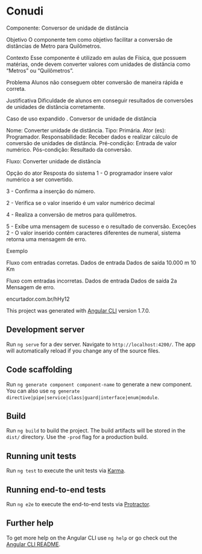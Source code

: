 # Conudi

Componente: Conversor de unidade de distância

Objetivo
	O componente tem como objetivo facilitar a conversão de distâncias de Metro para Quilômetros. 

Contexto
	Esse componente é utilizado em aulas de Física, que possuem matérias, onde devem converter valores com unidades de distância como “Metros” ou “Quilômetros”.

Problema
	Alunos não conseguem obter conversão de maneira rápida e correta.

Justificativa
	Dificuldade de alunos em conseguir resultados de conversões de unidades de distância corretamente.

Caso de uso expandido
.
Conversor de unidade de distância

Nome: Converter unidade de distância.
Tipo: Primária.
Ator (es): Programador.
Responsabilidade: Receber dados e realizar cálculo de conversão de unidades de distância.
Pré-condição: Entrada de valor numérico.
Pós-condição: Resultado da conversão.

Fluxo: Converter unidade de distância

Opção do ator
Resposta do sistema
1 - O programador insere valor numérico a ser convertido.

3 - Confirma a inserção do número.


2 - Verifica se o valor inserido é um valor numérico decimal

4 - Realiza a conversão de metros para quilômetros.

5 - Exibe uma mensagem de sucesso e o resultado de conversão.
Exceções
2 - O valor inserido contém caracteres diferentes de numeral, sistema retorna uma mensagem de erro.

	

Exemplo

<converte-distancia distan-metros= “10000”></converte-distancia>

Fluxo com entradas corretas.
Dados de entrada
Dados de saída
10.000 m
10 Km


Fluxo com entradas incorretas.
Dados de entrada
Dados de saída
2a
Mensagem de erro.

encurtador.com.br/hHy12








This project was generated with [Angular CLI](https://github.com/angular/angular-cli) version 1.7.0.

## Development server

Run `ng serve` for a dev server. Navigate to `http://localhost:4200/`. The app will automatically reload if you change any of the source files.

## Code scaffolding

Run `ng generate component component-name` to generate a new component. You can also use `ng generate directive|pipe|service|class|guard|interface|enum|module`.

## Build

Run `ng build` to build the project. The build artifacts will be stored in the `dist/` directory. Use the `-prod` flag for a production build.

## Running unit tests

Run `ng test` to execute the unit tests via [Karma](https://karma-runner.github.io).

## Running end-to-end tests

Run `ng e2e` to execute the end-to-end tests via [Protractor](http://www.protractortest.org/).

## Further help

To get more help on the Angular CLI use `ng help` or go check out the [Angular CLI README](https://github.com/angular/angular-cli/blob/master/README.md).
